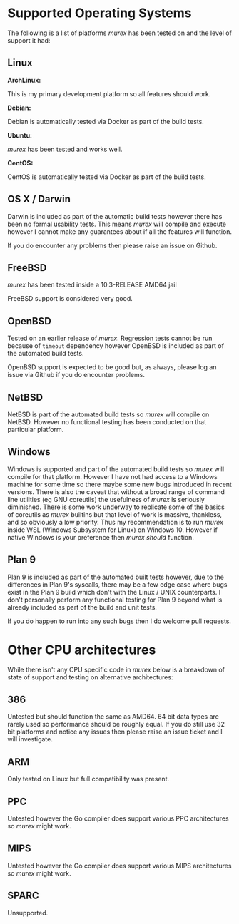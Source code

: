 # Supported Operating Systems

The following is a list of platforms _murex_ has been tested on and the
level of support it had:

## Linux

**ArchLinux:**

This is my primary development platform so all features should work.

**Debian:**

Debian is automatically tested via Docker as part of the build tests.

**Ubuntu:**

_murex_ has been tested and works well.

**CentOS:**

CentOS is automatically tested via Docker as part of the build tests.

## OS X / Darwin

Darwin is included as part of the automatic build tests however there has been
no formal usability tests. This means _murex_ will compile and execute however I
cannot make any guarantees about if all the features will function.

If you do encounter any problems then please raise an issue on Github.

## FreeBSD

_murex_ has been tested inside a 10.3-RELEASE AMD64 jail

FreeBSD support is considered very good.

## OpenBSD

Tested on an earlier release of _murex_. Regression tests cannot be run because
of `timeout` dependency however OpenBSD is included as part of the automated
build tests.

OpenBSD support is expected to be good but, as always, please log an issue via
Github if you do encounter problems.

## NetBSD

NetBSD is part of the automated build tests so _murex_ will compile on NetBSD.
However no functional testing has been conducted on that particular platform.

## Windows

Windows is supported and part of the automated build tests so _murex_ will
compile for that platform. However I have not had access to a Windows machine
for some time so there maybe some new bugs introduced in recent versions. There
is also the caveat that without a broad range of command line utilities (eg GNU
coreutils) the usefulness of _murex_ is seriously diminished. There is some work
underway to replicate some of the basics of coreutils as _murex_ builtins but
that level of work is massive, thankless, and so obviously a low priority. Thus
my recommendation is to run _murex_ inside WSL (Windows Subsystem for Linux) on
Windows 10. However if native Windows is your preference then _murex_
*should* function.

## Plan 9

Plan 9 is included as part of the automated built tests however, due to the
differences in Plan 9's syscalls, there may be a few edge case where bugs exist
in the Plan 9 build which don't with the Linux / UNIX counterparts. I don't
personally perform any functional testing for Plan 9 beyond what is already
included as part of the build and unit tests.

If you do happen to run into any such bugs then I do welcome pull requests.

# Other CPU architectures

While there isn't any CPU specific code in _murex_ below is a breakdown
of state of support and testing on alternative architectures:

## 386

Untested but should function the same as AMD64. 64 bit data types are rarely
used so performance should be roughly equal. If you do still use 32 bit
platforms and notice any issues then please raise an issue ticket and I will
investigate.

## ARM

Only tested on Linux but full compatibility was present.

## PPC

Untested however the Go compiler does support various PPC architectures so
_murex_ might work.

## MIPS

Untested however the Go compiler does support various MIPS architectures so
_murex_ might work.

## SPARC

Unsupported.
